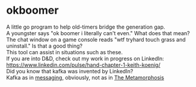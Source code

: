 # okboomer
A little go program to help old-timers bridge the generation gap.<br/>
A youngster says "ok boomer i literally can't even."  What does that mean?<br/>
The chat window on a game console reads "wtf tryhard touch grass and uninstall."  Is that a good thing?<br/>
This tool can assist in situations such as these.<br/>
If you are into D&D, check out my work in progress on LinkedIn:<br/>
https://www.linkedin.com/pulse/hand-chapter-1-keith-koenig/<br/>
Did you know that kafka was invented by LinkedIn?<br/>
Kafka as in <a href='https://www.gentlydownthe.stream/'>messaging</a>, obviously, not as in <a href='https://en.wikipedia.org/wiki/The_Metamorphosis'>The Metamorphosis</a>